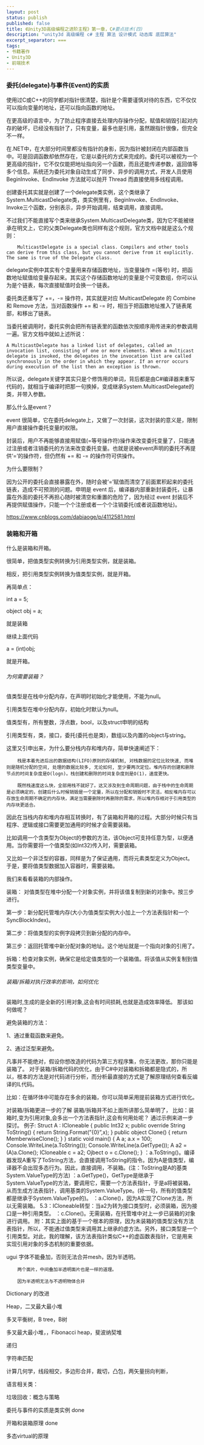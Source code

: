 ```yaml
---
layout: post
status: publish
published: false
title: 《Unity3D高级编程之进阶主程》第一章，C#要点技术(四)
description: "unity3d 高级编程 c# 主程 算法 设计模式 动态库 底层算法"
excerpt_separator: ===
tags:
- 书籍著作
- Unity3D
- 前端技术
---
```


### 委托(delegate)与事件(Event)的实质

使用过C或C++的同学都对指针很清楚，指针是个需要谨慎对待的东西，它不仅仅可以指向变量的地址，还可以指向函数的地址。

在更高级的语言中，为了防止程序直接去处理内存操作分配，赋值和销毁引起对内存的破坏，已经没有指针了，只有变量，最多也是引用，虽然跟指针很像，但完全不一样。

在.NET中，在大部分时间里都没有指针的身影，因为指针被封闭在内部函数当中。可是回调函数却依然存在，它是以委托的方式来完成的。委托可以被视为一个更高级的指针，它不仅仅能把地址指向另一个函数，而且还能传递参数，返回值等多个信息。系统还为委托对象自动生成了同步、异步的调用方式，开发人员使用 BeginInvoke、EndInvoke 方法就可以抛开 Thread 而直接使用多线程调用。

创建委托其实就是创建了一个delegate类实例，这个类继承了System.MulticastDelegate类，类实例里有，BeginInvoke、EndInvoke、Invoke三个函数，分别表示，异步开始调用，结束调用，直接调用。

不过我们不能直接写个类来继承System.MulticastDelegate类，因为它不能被继承在明文上，它的父类Delegate类也同样有这个规则，官方文档中就是这么个规则：

		MulticastDelegate is a special class. Compilers and other tools can derive from this class, but you cannot derive from it explicitly. The same is true of the Delegate class.

delegate实例中其实有个变量用来存储函数地址，当变量操作 =(等号) 时，把函数地址赋值给变量存起来。其实这个存储函数地址的变量是个可变数组，你可以认为是个链表，每次直接赋值时会换一个链表。

委托类还重写了 +=，-= 操作符，其实就是对应 MulticastDelegate 的 Combine 和 Remove 方法，当对函数操作 += 和 -= 时，相当于把函数地址推入了链表尾部，和移出了链表。

当委托被调用时，委托实例会把所有链表里的函数依次按顺序用传进来的参数调用一遍。官方文档中就如上述所说：

	A MulticastDelegate has a linked list of delegates, called an invocation list, consisting of one or more elements. When a multicast delegate is invoked, the delegates in the invocation list are called synchronously in the order in which they appear. If an error occurs during execution of the list then an exception is thrown.

所以说，delegate关键字其实只是个修饰用的单词，背后都是由C#编译器来重写代码的，就相当于编译时把那一句换掉，变成继承System.MulticastDelegate的类，并带入参数。

那么什么是event？

event 很简单，它在委托delegate上，又做了一次封装，这次封装的意义是，限制用户直接操作委托变量的权限。

封装后，用户不再能够直接用赋值(=等号操作符)操作来改变委托变量了，只能通过注册或者注销委托的方法来改变委托变量。也就是说被event声明的委托不再提供‘=’的操作符，但仍然有 += 和 -= 的操作符可供操作。

为什么要限制？

因为公开的委托会直接暴露在外，随时会被‘=’赋值而清空了前面累积起来的委托链表，造成不可预测的问题。申明是 event 后，编译器内部重新封装委托，让暴露在外面的委托不再担心随时被清空和重置的危险了，因为经过 event 封装后不再提供赋值操作，只能一个个注册或者一个个注销委托(或者说函数地址)。

https://www.cnblogs.com/dabiaoge/p/4112581.html
### 装箱和开箱

什么是装箱和开箱。

很简单，把值类型实例转换为引用类型实例，就是装箱。

相反，把引用类型实例转换为值类型实例，就是开箱。

再简单点：

int a = 5;

object obj = a;

就是装箱

继续上面代码

a = (int)obj;

就是开箱。

###### 为何需要装箱？

值类型是在栈中分配内存，在声明时初始化才能使用，不能为null。 

引用类型在堆中分配内存，初始化时默认为null。 

值类型有，所有整数，浮点数，bool，以及struct申明的结构

引用类型有，类，接口，委托(委托也是类)，数组以及内置的object与string。

这里又引申出来，为什么要分栈内存和堆内存，简单快速阐述下：

		栈是本着先进后出的数据结构(LIFO)原则的存储机制, 对栈数据的定位比较快速, 而堆则是随机分配的空间, 处理的数据比较多, 无论如何, 至少要两次定位。堆内存的创建和删除节点的时间复杂度是O(logn)。栈创建和删除的时间复杂度则是O(1)，速度更快。

		既然栈速度这么快，全部用栈不就好了。这又涉及到生命周期问题，由于栈中的生命周期是必须确定的，创建后什么时候销毁是一个定量，所以在分配和销毁时不灵活，相反堆内存可以存放生命周期不确定的内存块，满足当需要删除时再删除的需求，所以堆内存相对于引用类型的内存块更适合。

因此在当栈内存和堆内存相互转换时，有了装箱和开箱的过程。大部分时候只有当程序、逻辑或接口需要更加通用的时候才会需要装箱。

比如调用一个含类型为Object的参数的方法，该Object可支持任意为型，以便通用。当你需要将一个值类型(如Int32)传入时，需要装箱。

又比如一个非泛型的容器，同样是为了保证通用，而将元素类型定义为Object。于是，要将值类型数据加入容器时，需要装箱。

我们来看看装箱的内部操作。

装箱： 对值类型在堆中分配一个对象实例，并将该值复制到新的对象中。按三步进行。 

第一步：新分配托管堆内存(大小为值类型实例大小加上一个方法表指针和一个SyncBlockIndex)。 

第二步：将值类型的实例字段拷贝到新分配的内存中。 

第三步：返回托管堆中新分配对象的地址。这个地址就是一个指向对象的引用了。 

拆箱：检查对象实例，确保它是给定值类型的一个装箱值。将该值从实例复制到值类型变量中。
 

###### 装箱/拆箱对执行效率的影响，如何优化

装箱时,生成的是全新的引用对象,这会有时间损耗,也就是造成效率降低。 那该如何做呢？

避免装箱的方法：

  1、通过重载函数来避免。

  2、通过泛型来避免。 

凡事并不能绝对，假设你想改造的代码为第三方程序集，你无法更改，那你只能是装箱了。 对于装箱/拆箱代码的优化，由于C#中对装箱和拆箱都是隐式的，所以，根本的方法是对代码进行分析，而分析最直接的方式是了解原理结何查看反编译的IL代码。

比如：在循环体中可能存在多余的装箱，你可以简单采用提前装箱方式进行优化。


对装箱/拆箱更进一步的了解 装箱/拆箱并不如上面所讲那么简单明了，
比如：装箱时,变为引用对象,会多出一个方法表指针,这会有何用处呢？ 通过示例来进一步探讨。 
例子: 
  Struct A : ICloneable 
  { 
    public Int32 x; 
    public override String ToString() 
    { 
      return String.Format(”{0}”,x); 
    }
    public object Clone() 
    { 
      return MemberwiseClone(); 
    } 
  } 
  static void main() 
  { 
    A a; 
    a.x = 100; 
    Console.WriteLine(a.ToString()); 
    Console.WriteLine(a.GetType()); 
    A a2 = (A)a.Clone(); 
    ICloneable c = a2; Ojbect o = c.Clone(); 
  }
 ：a.ToString()。编译器发现A重写了ToString方法，会直接调用ToString的指令。因为A是值类型，编译器不会出现多态行为。因此，直接调用，不装箱。(注：ToString是A的基类System.ValueType的方法) 
 ：a.GetType()，GetType是继承于System.ValueType的方法，要调用它，需要一个方法表指针，于是a将被装箱，从而生成方法表指针，调用基类的System.ValueType。(补一句，所有的值类型都是继承于System.ValueType的)。 
 ：a.Clone()，因为A实现了Clone方法，所以无需装箱。 5.3：ICloneable转型：当a2为转为接口类型时，必须装箱，因为接口是一种引用类型。 
 ：c.Clone()。无需装箱，在托管堆中对上一步已装箱的对象进行调用。 
附：其实上面的基于一个根本的原理，因为未装箱的值类型没有方法表指针，所以，不能通过值类型来调用其上继承的虚方法。另外，接口类型是一个引用类型。对此，我的理解，该方法表指针类似C++的虚函数表指针，它是用来实现引用对象的多态机制的重要依据。





ugui 字体不能叠加，否则无法合并mesh，因为半透明。

		两个面片，中间叠加半透明面片也是一样的道理。

		因为半透明无法与不透明物体合并


Dictionary 的改进

Heap，二叉最大最小堆

多叉平衡树，B tree，B树

多叉最大最小堆，，Fibonacci heap，斐波纳契堆

递归

字符串匹配

计算几何学，线段相交，多边形合并，裁切，凸包，两矢量拐向判断，


语言相关类：

垃圾回收：概念与策略

委托与事件的实质是类实例 done

开箱和装箱原理 done

多态virtual的原理

